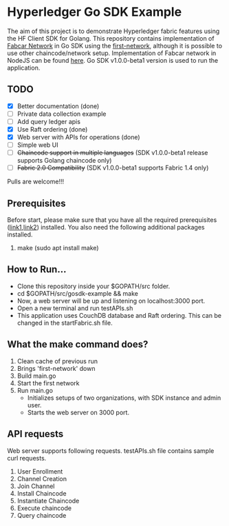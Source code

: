 # Hyperledger Go SDK Example

The aim of this project is to demonstrate Hyperledger fabric features using the HF Client SDK for Golang. This repository contains implementation of [Fabcar Network](https://hyperledger-fabric.readthedocs.io/en/release-1.4/understand_fabcar_network.html) in Go SDK using the [first-network](https://hyperledger-fabric.readthedocs.io/en/release-1.4/build_network.html), although it is possible to use other chaincode/network setup. Implementation of Fabcar network in NodeJS can be found [here](https://hyperledger-fabric.readthedocs.io/en/release-1.4/write_first_app.html). Go SDK v1.0.0-beta1 version is used to run the application.

## TODO

- [x] Better documentation (done)
- [ ] Private data collection example
- [ ] Add query ledger apis
- [x] Use Raft ordering (done)
- [x] Web server with APIs for operations (done)
- [ ] Simple web UI
- [ ] ~~Chaincode support in multiple languages~~ (SDK v1.0.0-beta1 release supports Golang chaincode only)
- [ ] ~~Fabric 2.0 Compatibility~~ (SDK v1.0.0-beta1 supports Fabric 1.4 only)
  
Pulls are welcome!!!
  
## Prerequisites

Before start, please make sure that you have all the required prerequisites ([link1](https://hyperledger-fabric.readthedocs.io/en/release-1.4/prereqs.html),[link2](https://hyperledger-fabric.readthedocs.io/en/release-1.4/install.html)) installed. You also need the following additional packages installed.

1. make (sudo apt install make)

## How to Run...

- Clone this repository inside your $GOPATH/src folder.
- cd $GOPATH/src/gosdk-example && make
- Now, a web server will be up and listening on localhost:3000 port.
- Open a new terminal and run testAPIs.sh
- This application uses CouchDB database and Raft ordering. This can be changed in the startFabric.sh file.

## What the make command does?

1. Clean cache of previous run
2. Brings 'first-network' down
3. Build main.go
4. Start the first network
5. Run main.go 
    * Initializes setups of two organizations, with SDK instance and admin user.
    * Starts the web server on 3000 port.

## API requests

Web server supports following requests. testAPIs.sh file contains sample curl requests.
1. User Enrollment
2. Channel Creation
3. Join Channel
4. Install Chaincode
5. Instantiate Chaincode
6. Execute chaincode
7. Query chaincode